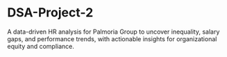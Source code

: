 # DSA-Project-2
A data-driven HR analysis for Palmoria Group to uncover inequality, salary gaps, and performance trends, with actionable insights for organizational equity and compliance.
